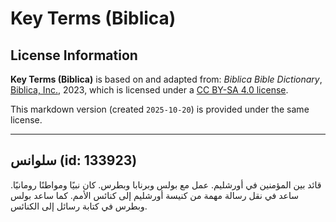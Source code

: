 # Key Terms (Biblica)

## License Information

**Key Terms (Biblica)** is based on and adapted from: _Biblica Bible Dictionary_, [Biblica, Inc.](https://www.biblica.com/), 2023, which is licensed under a [CC BY-SA 4.0 license](https://creativecommons.org/licenses/by-sa/4.0/legalcode.en).

This markdown version (created `2025-10-20`) is provided under the same license.



--------------------------------

## سلوانس (id: 133923)

قائد بين المؤمنين في أورشليم. عمل مع بولس وبرنابا وبطرس. كان نبيًا ومواطنًا رومانيًا. ساعد في نقل رسالة مهمة من كنيسة أورشليم إلى كنائس الأمم. كما ساعد بولس وبطرس في كتابة رسائل إلى الكنائس.


